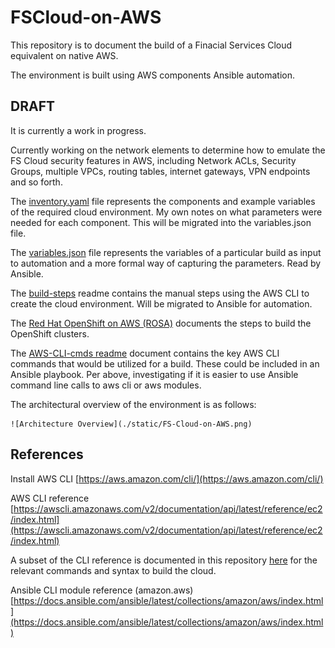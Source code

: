 # FSCloud-on-AWS
 This repository is to document the build of a Finacial Services Cloud equivalent on native AWS.

 The environment is built using AWS components Ansible automation.

 ## DRAFT
 It is currently a work in progress.

 Currently working on the network elements to determine how to emulate the FS Cloud security features in AWS, including Network ACLs, Security Groups, multiple VPCs, routing tables, internet gateways, VPN endpoints and so forth.

 The [inventory.yaml](inventory.yaml) file represents the components and example variables of the required cloud environment. My own notes on what parameters were needed for each component. This will be migrated into the variables.json file.

 The [variables.json](variables.json) file represents the variables of a particular build as input to automation and a more formal way of capturing the parameters. Read by Ansible.

 The [build-steps](build-steps.md) readme contains the manual steps using the AWS CLI to create the cloud environment. Will be migrated to Ansible for automation.

 The [Red Hat OpenShift on AWS (ROSA)](ROSA-cluster.md) documents the steps to build the OpenShift clusters. 

 The [AWS-CLI-cmds readme](AWS-CLI-cmds.md) document contains the key AWS CLI commands that would be utilized for a build. These could be included in an Ansible playbook. Per above, investigating if it is easier to use Ansible command line calls to aws cli or aws modules.

 The architectural overview of the environment is as follows:

    ![Architecture Overview](./static/FS-Cloud-on-AWS.png)

## References

Install AWS CLI [https://aws.amazon.com/cli/](https://aws.amazon.com/cli/)

AWS CLI reference [https://awscli.amazonaws.com/v2/documentation/api/latest/reference/ec2/index.html](https://awscli.amazonaws.com/v2/documentation/api/latest/reference/ec2/index.html)

A subset of the CLI reference is documented in this repository [here](AWS-CLI-cmds.md) for the relevant commands and syntax to build the cloud.

Ansible CLI module reference (amazon.aws) [https://docs.ansible.com/ansible/latest/collections/amazon/aws/index.html](https://docs.ansible.com/ansible/latest/collections/amazon/aws/index.html)
